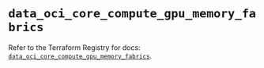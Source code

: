 # `data_oci_core_compute_gpu_memory_fabrics`

Refer to the Terraform Registry for docs: [`data_oci_core_compute_gpu_memory_fabrics`](https://registry.terraform.io/providers/oracle/oci/7.19.0/docs/data-sources/core_compute_gpu_memory_fabrics).
